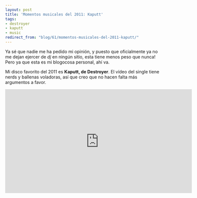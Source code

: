 ```yaml
---
layout: post
title: 'Momentos musicales del 2011: Kaputt'
tags:
- destroyer
- kaputt
- music
redirect_from: "blog/61/momentos-musicales-del-2011-kaputt/"
---
```

Ya sé que nadie me ha pedido mi opinión, y puesto que oficialmente ya no me dejan ejercer de <em>dj</em> en ningún sitio, esta tiene menos peso que nunca! Pero ya que esta es mi blogocosa personal, ahí va.

Mi disco favorito del 2011 es <strong>Kaputt, de Destroyer</strong>. El vídeo del single tiene nerds y ballenas voladoras, así que creo que no hacen falta más argumentos a favor. 

<iframe width="600" height="335" src="http://www.youtube.com/embed/puu3IvKnSb4" frameborder="0" allowfullscreen></iframe>
